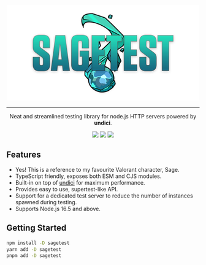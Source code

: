 <p align="center">
    <img src="misc/logo.png">
</p>
<hr>
<p align="center">
    Neat and streamlined testing library for node.js HTTP servers powered by <strong>undici</strong>.
<p>
<p align="center">
  <a href="https://www.npmjs.com/package/sagetest"><img src="https://img.shields.io/npm/v/sagetest?color=729B1B&label=npm"></a>
  <a href="https://github.com/eddienubes/sagetest/actions/workflows/ci.yml"><img src="https://github.com/eddienubes/sagetest/actions/workflows/ci.yml/badge.svg?branch=main"></a>
  <a href="https://codecov.io/gh/eddienubes/sagetest" ><img src="https://codecov.io/gh/eddienubes/sagetest/graph/badge.svg?token=UFSWU4BEEB"/></a>
<p>

## Features

- Yes! This is a reference to my favourite Valorant character, Sage.
- TypeScript friendly, exposes both ESM and CJS modules.
- Built-in on top of [undici](https://github.com/nodejs/undici) for maximum performance.
- Provides easy to use, supertest-like API.
- Support for a dedicated test server to reduce the number of instances spawned during testing.
- Supports Node.js 16.5 and above.

## Getting Started

```sh
npm install -D sagetest
yarn add -D sagetest
pnpm add -D sagetest
```




